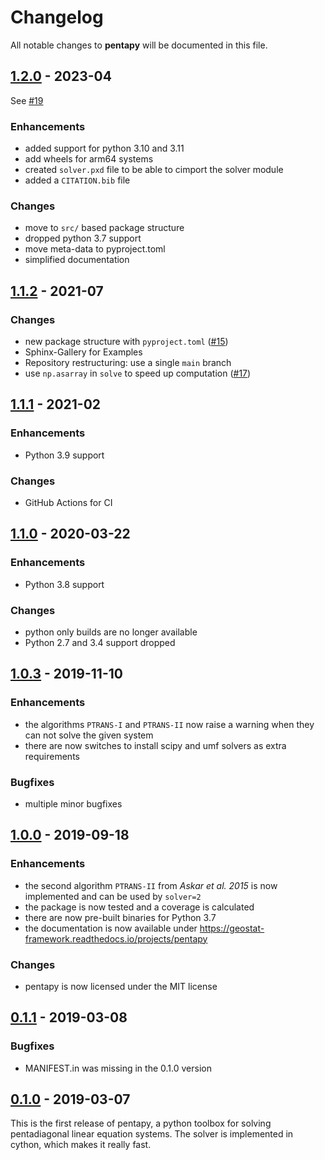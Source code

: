 # Changelog

All notable changes to **pentapy** will be documented in this file.


## [1.2.0] - 2023-04

See [#19](https://github.com/GeoStat-Framework/pentapy/pull/19)

### Enhancements
- added support for python 3.10 and 3.11
- add wheels for arm64 systems
- created `solver.pxd` file to be able to cimport the solver module
- added a `CITATION.bib` file

### Changes
- move to `src/` based package structure
- dropped python 3.7 support
- move meta-data to pyproject.toml
- simplified documentation


## [1.1.2] - 2021-07

### Changes
- new package structure with `pyproject.toml` ([#15](https://github.com/GeoStat-Framework/pentapy/pull/15))
- Sphinx-Gallery for Examples
- Repository restructuring: use a single `main` branch
- use `np.asarray` in `solve` to speed up computation ([#17](https://github.com/GeoStat-Framework/pentapy/pull/17))


## [1.1.1] - 2021-02

### Enhancements
- Python 3.9 support

### Changes
- GitHub Actions for CI


## [1.1.0] - 2020-03-22

### Enhancements
- Python 3.8 support

### Changes
- python only builds are no longer available
- Python 2.7 and 3.4 support dropped


## [1.0.3] - 2019-11-10

### Enhancements
- the algorithms `PTRANS-I` and `PTRANS-II` now raise a warning when they can not solve the given system
- there are now switches to install scipy and umf solvers as extra requirements

### Bugfixes
- multiple minor bugfixes


## [1.0.0] - 2019-09-18

### Enhancements
- the second algorithm `PTRANS-II` from *Askar et al. 2015* is now implemented and can be used by `solver=2`
- the package is now tested and a coverage is calculated
- there are now pre-built binaries for Python 3.7
- the documentation is now available under https://geostat-framework.readthedocs.io/projects/pentapy

### Changes
- pentapy is now licensed under the MIT license


## [0.1.1] - 2019-03-08

### Bugfixes
- MANIFEST.in was missing in the 0.1.0 version


## [0.1.0] - 2019-03-07

This is the first release of pentapy, a python toolbox for solving pentadiagonal linear equation systems.
The solver is implemented in cython, which makes it really fast.


[1.2.0]: https://github.com/GeoStat-Framework/pentapy/compare/v1.1.2...v1.2.0
[1.1.2]: https://github.com/GeoStat-Framework/pentapy/compare/v1.1.1...v1.1.2
[1.1.1]: https://github.com/GeoStat-Framework/pentapy/compare/v1.1.0...v1.1.1
[1.1.0]: https://github.com/GeoStat-Framework/pentapy/compare/v1.0.3...v1.1.0
[1.0.3]: https://github.com/GeoStat-Framework/pentapy/compare/v1.0.0...v1.0.3
[1.0.0]: https://github.com/GeoStat-Framework/pentapy/compare/v0.1.1...v1.0.0
[0.1.1]: https://github.com/GeoStat-Framework/pentapy/compare/v0.1...v0.1.1
[0.1.0]: https://github.com/GeoStat-Framework/pentapy/releases/tag/v0.1
